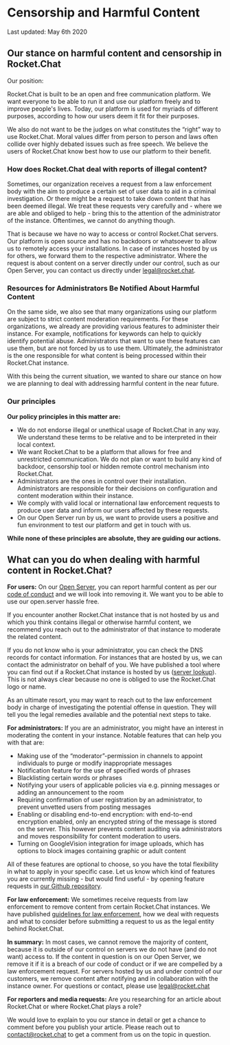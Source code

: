 # Censorship and Harmful Content

Last updated: May 6th 2020

## Our stance on harmful content and censorship in Rocket.Chat

Our position:

Rocket.Chat is built to be an open and free communication platform. We want everyone to be able to run it and use our platform freely and to improve people's lives. Today, our platform is used for myriads of different purposes, according to how our users deem it fit for their purposes.

We also do not want to be the judges on what constitutes the “right” way to use Rocket.Chat. Moral values differ from person to person and laws often collide over highly debated issues such as free speech. We believe the users of Rocket.Chat know best how to use our platform to their benefit.

### How does Rocket.Chat deal with reports of illegal content?

Sometimes, our organization receives a request from a law enforcement body with the aim to produce a certain set of user data to aid in a criminal investigation. Or there might be a request to take down content that has been deemed illegal. We treat these requests very carefully and - where we are able and obliged to help - bring this to the attention of the administrator of the instance. Oftentimes, we cannot do anything though.

That is because we have no way to access or control Rocket.Chat servers. Our platform is open source and has no backdoors or whatsoever to allow us to remotely access your installations. In case of instances hosted by us for others, we forward them to the respective administrator. Where the request is about content on a server directly under our control, such as our Open Server, you can contact us directly under [legal@rocket.chat](mailto:legal@rocket.chat).

### Resources for Administrators Be Notified About Harmful Content

On the same side, we also see that many organizations using our platform are subject to strict content moderation requirements. For these organizations, we already are providing various features to administer their instance. For example, notifications for keywords can help to quickly identify potential abuse. Administrators that want to use these features can use them, but are not forced by us to use them. Ultimately, the administrator is the one responsible for what content is being processed within their Rocket.Chat instance.

With this being the current situation, we wanted to share our stance on how we are planning to deal with addressing harmful content in the near future.

### Our principles

**Our policy principles in this matter are:**

* We do not endorse illegal or unethical usage of Rocket.Chat in any way. We understand these terms to be relative and to be interpreted in their local context.
* We want Rocket.Chat to be a platform that allows for free and unrestricted communication. We do not plan or want to build any kind of backdoor, censorship tool or hidden remote control mechanism into Rocket.Chat.
* Administrators are the ones in control over their installation. Administrators are responsible for their decisions on configuration and content moderation within their instance.
* We comply with valid local or international law enforcement requests to produce user data and inform our users affected by these requests.
* On our Open Server run by us, we want to provide users a positive and fun environment to test our platform and get in touch with us.

**While none of these principles are absolute, they are guiding our actions.**

## What can you do when dealing with harmful content in Rocket.Chat?

**For users:** On our [Open Server](https://open.rocket.chat/), you can report harmful content as per our [code of conduct](https://rocket.chat/code-of-conduct) and we will look into removing it. We want you to be able to use our open.server hassle free.

If you encounter another Rocket.Chat instance that is not hosted by us and which you think contains illegal or otherwise harmful content, we recommend you reach out to the administrator of that instance to moderate the related content.

If you do not know who is your administrator, you can check the DNS records for contact information. For instances that are hosted by us, we can contact the administrator on behalf of you. We have published a tool where you can find out if a Rocket.Chat instance is hosted by us \([server lookup](https://rocket.chat/server-lookup)\). This is not always clear because no one is obliged to use the Rocket.Chat logo or name.

As an ultimate resort, you may want to reach out to the law enforcement body in charge of investigating the potential offense in question. They will tell you the legal remedies available and the potential next steps to take.

**For administrators:** If you are an administrator, you might have an interest in moderating the content in your instance. Notable features that can help you with that are:

* Making use of the “moderator”-permission in channels to appoint individuals to purge or modify inappropriate messages
* Notification feature for the use of specified words of phrases
* Blacklisting certain words or phrases
* Notifying your users of applicable policies via e.g. pinning messages or adding an announcement to the room
* Requiring confirmation of user registration by an administrator, to prevent unvetted users from posting messages
* Enabling or disabling end-to-end encryption: with end-to-end encryption enabled, only an encrypted string of the message is stored on the server. This however prevents content auditing via administrators and moves responsibility for content moderation to users.
* Turning on GoogleVision integration for image uploads, which has options to block images containing graphic or adult content

All of these features are optional to choose, so you have the total flexibility in what to apply in your specific case. Let us know which kind of features you are currently missing - but would find useful - by opening feature requests in [our Github repository](https://github.com/RocketChat/feature-requests).

**For law enforcement:** We sometimes receive requests from law enforcement to remove content from certain Rocket.Chat instances. We have published [guidelines for law enforcement](https://docs.rocket.chat/legal/guidelines-for-law-enforcement), how we deal with requests and what to consider before submitting a request to us as the legal entity behind Rocket.Chat.

**In summary:** In most cases, we cannot remove the majority of content, because it is outside of our control on servers we do not have \(and do not want\) access to. If the content in question is on our Open Server, we remove it if it is a breach of our code of conduct or if we are compelled by a law enforcement request. For servers hosted by us and under control of our customers, we remove content after notifying and in collaboration with the instance owner. For questions or contact, please use [legal@rocket.chat](mailto:legal@rocket.chat)

**For reporters and media requests:** Are you researching for an article about Rocket.Chat or where Rocket.Chat plays a role?

We would love to explain to you our stance in detail or get a chance to comment before you publish your article. Please reach out to [contact@rocket.chat](mailto:contact@rocket.chat) to get a comment from us on the topic in question.

